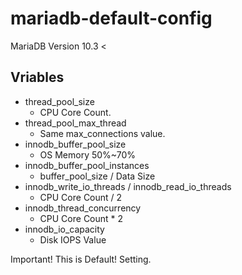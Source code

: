 # mariadb-default-config
MariaDB Version 10.3 < 

## Vriables 
+ thread_pool_size 
  - CPU Core Count.
+ thread_pool_max_thread
  - Same max_connections value.
+ innodb_buffer_pool_size
  - OS Memory 50%~70%
+ innodb_buffer_pool_instances
  - buffer_pool_size / Data Size
+ innodb_write_io_threads / innodb_read_io_threads
  - CPU Core Count / 2
+ innodb_thread_concurrency
  - CPU Core Count * 2
+ innodb_io_capacity
  - Disk IOPS Value
  
Important! This is Default! Setting.
